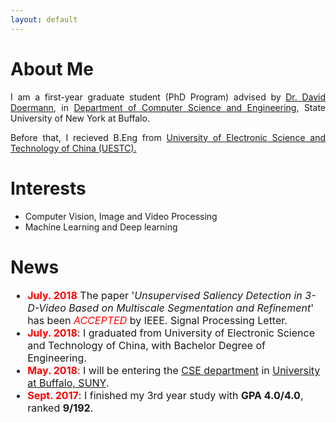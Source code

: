 ```yaml
---
layout: default
---
```



# About Me

<p style="text-align:justify">
    I am a first-year graduate student (PhD Program) advised by <a href="https://cse.buffalo.edu/~doermann/">Dr. David Doermann</a>, in <a href="https://engineering.buffalo.edu/computer-science-engineering.html">Department of Computer Science and Engineering</a>, State University of New York at Buffalo.
</p>

<p style="text-align:justify">
    Before that, I recieved B.Eng from <a href="http://en.uestc.edu.cn/">University of Electronic Science and Technology of China (UESTC).</a>
</p>


# Interests

* Computer Vision, Image and Video Processing
* Machine Learning and Deep learning

# News

<ul style="font-size:12pt">
<li style="list-style-image: url(./assets/img/new.jpg)"><b style="color:red">July. 2018</b> The paper '<i>Unsupervised Saliency Detection in 3-D-Video Based on Multiscale Segmentation and Refinement</i>' has been <font color="red"><i>ACCEPTED</i></font> by IEEE. Signal Processing Letter.</li>
<li style="list-style-image: url(./assets/img/new.jpg)"><b style="color:red">July. 2018</b>: I graduated from University of Electronic Science and Technology of China, with Bachelor Degree of Engineering.</li>
<li style="list-style-image: url(./assets/img/new.jpg)"><b style="color:red">May. 2018</b>: I will be entering the <a href="https://engineering.buffalo.edu/computer-science-engineering.html">CSE department</a> in <a href="https://www.buffalo.edu/">University at Buffalo, SUNY</a>.
</li>
<li style="list-style-image: url(./assets/img/new.jpg)"><b style="color:red">Sept. 2017</b>: I finished my 3rd year study with <b>GPA 4.0/4.0</b>, ranked <b>9/192</b>. </li>
</ul>
